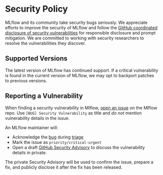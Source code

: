 # Security Policy

MLflow and its community take security bugs seriously. We appreciate efforts to improve the security of MLflow
and follow the [GitHub coordinated disclosure of security vulnerabilities](https://docs.github.com/en/code-security/security-advisories/about-coordinated-disclosure-of-security-vulnerabilities#about-reporting-and-disclosing-vulnerabilities-in-projects-on-github)
for responsible disclosure and prompt mitigation. We are committed to working with security researchers to
resolve the vulnerabilities they discover.

## Supported Versions

The latest version of MLflow has continued support. If a critical vulnerability is found in the current version
of MLflow, we may opt to backport patches to previous versions. 

## Reporting a Vulnerability

When finding a security vulnerability in Mlflow, [open an issue](https://github.com/mlflow/mlflow/issues/new?assignees=&labels=bug&template=bug_report_template.md&title=%5BBUG%5D%20Security%20Vulnerability
) on the Mlflow repo. Use `[BUG] Security Vulnerability` as title and *do not* mention vulnerability details in the issue.

An MLflow maintainer will:
  - Acknowledge the [bug](ISSUE_POLICY.md#bug-reports) during [triage](ISSUE_TRIAGE.rst)
  - Mark the issue as `priority/critical-urgent`
  - Open a draft [GitHub Security Advisory](https://docs.github.com/en/code-security/security-advisories/creating-a-security-advisory)
  to discuss the vulnerability details in private.

The private Security Advisory will be used to confirm the issue, prepare a fix, and publicly disclose it after the fix has been released.
